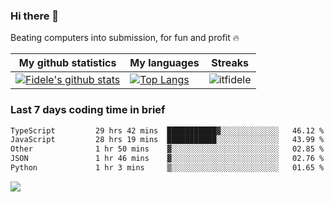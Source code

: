 ### Hi there 👋
<p>Beating computers into submission, for fun and profit 🔥</p>

|My github statistics|My languages|Streaks|
|-|-|-|
|[![Fidele's github stats](https://github-readme-stats.vercel.app/api?username=itfidele&count_private=true&show_icons=true&theme=dark&hide_title=true)](https://github.com/itfidele)|[![Top Langs](https://github-readme-stats.vercel.app/api/top-langs/?username=itfidele&show_icons=true&langs_count=8&theme=dark&layout=compact&hide_title=true)](https://github.com/itfidele)|![itfidele](https://github-readme-streak-stats.herokuapp.com/?user=itfidele&theme=dark)

### Last 7 days coding time in brief
<!--START_SECTION:waka-->

```txt
TypeScript         29 hrs 42 mins  ███████████▓░░░░░░░░░░░░░   46.12 %
JavaScript         28 hrs 19 mins  ███████████░░░░░░░░░░░░░░   43.99 %
Other              1 hr 50 mins    ▓░░░░░░░░░░░░░░░░░░░░░░░░   02.85 %
JSON               1 hr 46 mins    ▓░░░░░░░░░░░░░░░░░░░░░░░░   02.76 %
Python             1 hr 3 mins     ▒░░░░░░░░░░░░░░░░░░░░░░░░   01.65 %
```

<!--END_SECTION:waka-->

![](https://komarev.com/ghpvc/?username=itfidele)
